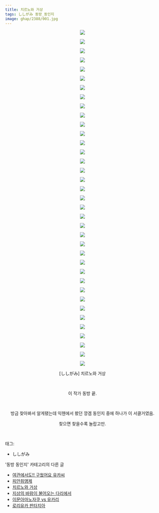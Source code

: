 ```yaml
---
title: 치르노와 거상
tags: ししがみ 동방_동인지
image: ghap/2388/001.jpg
---
```

<div class="article">
<p style="text-align: center; clear: none; float: none;"><img src="{{ site.nasurl }}/ghap/2388/001.jpg"/></p>
<p style="text-align: center; clear: none; float: none;"><img src="{{ site.nasurl }}/ghap/2388/002.jpg"/></p>
<p style="text-align: center; clear: none; float: none;"><img src="{{ site.nasurl }}/ghap/2388/003.jpg"/></p>
<p style="text-align: center; clear: none; float: none;"><img src="{{ site.nasurl }}/ghap/2388/004.jpg"/></p>
<p style="text-align: center; clear: none; float: none;"><img src="{{ site.nasurl }}/ghap/2388/005.jpg"/></p>
<p style="text-align: center; clear: none; float: none;"><img src="{{ site.nasurl }}/ghap/2388/006.jpg"/></p>
<p style="text-align: center; clear: none; float: none;"><img src="{{ site.nasurl }}/ghap/2388/007.jpg"/></p>
<p style="text-align: center; clear: none; float: none;"><img src="{{ site.nasurl }}/ghap/2388/008.jpg"/></p>
<p style="text-align: center; clear: none; float: none;"><img src="{{ site.nasurl }}/ghap/2388/009.jpg"/></p>
<p style="text-align: center; clear: none; float: none;"><img src="{{ site.nasurl }}/ghap/2388/010.jpg"/></p>
<p style="text-align: center; clear: none; float: none;"><img src="{{ site.nasurl }}/ghap/2388/011.jpg"/></p>
<p style="text-align: center; clear: none; float: none;"><img src="{{ site.nasurl }}/ghap/2388/012.jpg"/></p>
<p style="text-align: center; clear: none; float: none;"><img src="{{ site.nasurl }}/ghap/2388/013.jpg"/></p>
<p style="text-align: center; clear: none; float: none;"><img src="{{ site.nasurl }}/ghap/2388/014.jpg"/></p>
<p style="text-align: center; clear: none; float: none;"><img src="{{ site.nasurl }}/ghap/2388/015.jpg"/></p>
<p style="text-align: center; clear: none; float: none;"><img src="{{ site.nasurl }}/ghap/2388/016.jpg"/></p>
<p style="text-align: center; clear: none; float: none;"><img src="{{ site.nasurl }}/ghap/2388/017.jpg"/></p>
<p style="text-align: center; clear: none; float: none;"><img src="{{ site.nasurl }}/ghap/2388/018.jpg"/></p>
<p style="text-align: center; clear: none; float: none;"><img src="{{ site.nasurl }}/ghap/2388/019.jpg"/></p>
<p style="text-align: center; clear: none; float: none;"><img src="{{ site.nasurl }}/ghap/2388/020.jpg"/></p>
<p style="text-align: center; clear: none; float: none;"><img src="{{ site.nasurl }}/ghap/2388/021.jpg"/></p>
<p style="text-align: center; clear: none; float: none;"><img src="{{ site.nasurl }}/ghap/2388/022.jpg"/></p>
<p style="text-align: center; clear: none; float: none;"><img src="{{ site.nasurl }}/ghap/2388/023.jpg"/></p>
<p style="text-align: center; clear: none; float: none;"><img src="{{ site.nasurl }}/ghap/2388/024.jpg"/></p>
<p style="text-align: center; clear: none; float: none;"><img src="{{ site.nasurl }}/ghap/2388/025.jpg"/></p>
<p style="text-align: center; clear: none; float: none;"><img src="{{ site.nasurl }}/ghap/2388/026.jpg"/></p>
<p style="text-align: center; clear: none; float: none;"><img src="{{ site.nasurl }}/ghap/2388/027.jpg"/></p>
<p style="text-align: center; clear: none; float: none;"><img src="{{ site.nasurl }}/ghap/2388/028.jpg"/></p>
<p style="text-align: center; clear: none; float: none;"><img src="{{ site.nasurl }}/ghap/2388/029.jpg"/></p>
<p style="text-align: center; clear: none; float: none;"><img src="{{ site.nasurl }}/ghap/2388/030.jpg"/></p>
<p style="text-align: center; clear: none; float: none;"><img src="{{ site.nasurl }}/ghap/2388/031.jpg"/></p>
<p style="text-align: center; clear: none; float: none;"><img src="{{ site.nasurl }}/ghap/2388/032.jpg"/></p>
<p style="text-align: center; clear: none; float: none;"><img src="{{ site.nasurl }}/ghap/2388/033.jpg"/></p>
<p style="text-align: center; clear: none; float: none;"><img src="{{ site.nasurl }}/ghap/2388/034.jpg"/></p>
<p style="text-align: center; clear: none; float: none;"><img src="{{ site.nasurl }}/ghap/2388/035.jpg"/></p>
<p style="text-align: center; clear: none; float: none;"><img src="{{ site.nasurl }}/ghap/2388/036.jpg"/></p>
<p style="text-align: center; clear: none; float: none;"><img src="{{ site.nasurl }}/ghap/2388/037.jpg"/></p>
<p style="text-align: center; clear: none; float: none;">[ししがみ] 치르노와 거상</p>
<p style="text-align: center; clear: none; float: none;"><br/></p>
<p style="text-align: center; clear: none; float: none;">이 작가 동방 끝.</p>
<p style="text-align: center; clear: none; float: none;"><br/></p>
<p style="text-align: center; clear: none; float: none;">방금 찾아봐서 알게됐는데 익헨에서 봤던 깡겜 동인지 중에 하나가 이 서클거였음.</p>
<p style="text-align: center; clear: none; float: none;">찾으면 찾을수록 놀랍고만.</p>
<p><br/></p>
</div><div class="tagTrail">
<p>태그: </p>
<ul>
<li>ししがみ</li>
</ul>
</div><div class="another">
<p>'동방 동인지' 카테고리의 다른 글</p>
<ul>
<li><a href="/2016-09-29-ghap_2390">여관에서도!! 구웠어요 유카씨</a></li>
<li><a href="/2016-09-29-ghap_2389">피안취앵제</a></li>
<li><a href="/2016-09-29-ghap_2388">치르노와 거상</a></li>
<li><a href="/2016-09-29-ghap_2386">지상의 바람이 불어오는 다리에서</a></li>
<li><a href="/2016-09-29-ghap_2385">이문아마노자쿠 vs 유카리</a></li>
<li><a href="/2016-09-29-ghap_2384">로리유카 판타지아</a></li>
</ul>
</div><div class="cb_module cb_fluid">
<div class="cb_wrt cb_profile">
</div><!-- commentList close -->
</div>